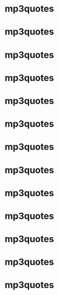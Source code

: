 # mp3quotes
# mp3quotes
# mp3quotes
# mp3quotes
# mp3quotes
# mp3quotes
# mp3quotes
# mp3quotes
# mp3quotes
# mp3quotes
# mp3quotes
# mp3quotes
# mp3quotes
